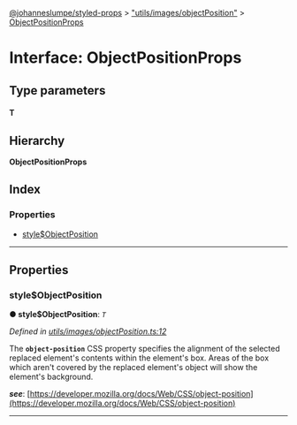 [@johanneslumpe/styled-props](../README.md) > ["utils/images/objectPosition"](../modules/_utils_images_objectposition_.md) > [ObjectPositionProps](../interfaces/_utils_images_objectposition_.objectpositionprops.md)

# Interface: ObjectPositionProps

## Type parameters
#### T 
## Hierarchy

**ObjectPositionProps**

## Index

### Properties

* [style$ObjectPosition](_utils_images_objectposition_.objectpositionprops.md#style_objectposition)

---

## Properties

<a id="style_objectposition"></a>

###  style$ObjectPosition

**● style$ObjectPosition**: *`T`*

*Defined in [utils/images/objectPosition.ts:12](https://github.com/johanneslumpe/styled-props/blob/8e709f1/src/utils/images/objectPosition.ts#L12)*

The **`object-position`** CSS property specifies the alignment of the selected replaced element's contents within the element's box. Areas of the box which aren't covered by the replaced element's object will show the element's background.

*__see__*: [https://developer.mozilla.org/docs/Web/CSS/object-position](https://developer.mozilla.org/docs/Web/CSS/object-position)

___

